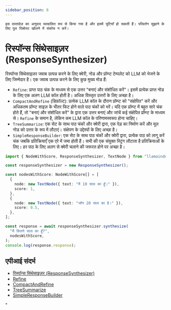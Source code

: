 ```yaml
---
sidebar_position: 6
---
```


`इस दस्तावेज़ का अनुवाद स्वचालित रूप से किया गया है और इसमें त्रुटियाँ हो सकती हैं। परिवर्तन सुझाने के लिए पुल रिक्वेस्ट खोलने में संकोच न करें।`

# रिस्पॉन्स सिंथेसाइज़र (ResponseSynthesizer)

रिस्पॉन्स सिंथेसाइज़र जवाब उत्पन्न करने के लिए क्वेरी, नोड और प्रॉम्प्ट टेम्पलेट को LLM को भेजने के लिए जिम्मेदार है। एक जवाब उत्पन्न करने के लिए कुछ मुख्य मोड हैं:

- `Refine`: प्राप्त पाठ चंक के माध्यम से एक उत्तर "बनाएं और संशोधित करें"।
  इसमें प्रत्येक प्राप्त नोड के लिए एक अलग LLM कॉल होती है। अधिक विस्तृत उत्तरों के लिए अच्छा है।
- `CompactAndRefine` (डिफ़ॉल्ट): प्रत्येक LLM कॉल के दौरान प्रॉम्प्ट को "संक्षेपित" करें और अधिकतम प्रॉम्प्ट साइज़ के भीतर फिट होने वाले पाठ चंकों को भरें। यदि एक प्रॉम्प्ट में बहुत सारे चंक होते हैं, तो "बनाएं और संशोधित करें" के द्वारा एक उत्तर बनाएं और जांचें
  कई संक्षेपित प्रॉम्प्ट के माध्यम से। `Refine` के समान है, लेकिन कम LLM कॉल के परिणामस्वरूप होना चाहिए।
- `TreeSummarize`: एक सेट के साथ पाठ चंकों और क्वेरी द्वारा, एक पेड़ का निर्माण करें
  और मूल नोड को उत्तर के रूप में लौटाएं। संक्षेपण के उद्देश्यों के लिए अच्छा है।
- `SimpleResponseBuilder`: एक सेट के साथ पाठ चंकों और क्वेरी द्वारा, प्रत्येक पाठ को लागू करें
  चंक जबकि प्रतिक्रियाएँ एक एरे में जमा होती हैं। सभी की एक संयुक्त स्ट्रिंग लौटाता है
  प्रतिक्रियाओं के लिए। हर पाठ के लिए अलग से क्वेरी चलाने की जरूरत होने पर अच्छा है।

```typescript
import { NodeWithScore, ResponseSynthesizer, TextNode } from "llamaindex";

const responseSynthesizer = new ResponseSynthesizer();

const nodesWithScore: NodeWithScore[] = [
  {
    node: new TextNode({ text: "मैं 10 साल का हूँ।" }),
    score: 1,
  },
  {
    node: new TextNode({ text: "जॉन 20 साल का है।" }),
    score: 0.5,
  },
];

const response = await responseSynthesizer.synthesize(
  "मैं कितने साल का हूँ?",
  nodesWithScore,
);
console.log(response.response);
```

## एपीआई संदर्भ

- [रिस्पॉन्स सिंथेसाइज़र (ResponseSynthesizer)](../../api/classes/ResponseSynthesizer.md)
- [Refine](../../api/classes/Refine.md)
- [CompactAndRefine](../../api/classes/CompactAndRefine.md)
- [TreeSummarize](../../api/classes/TreeSummarize.md)
- [SimpleResponseBuilder](../../api/classes/SimpleResponseBuilder.md)

"
